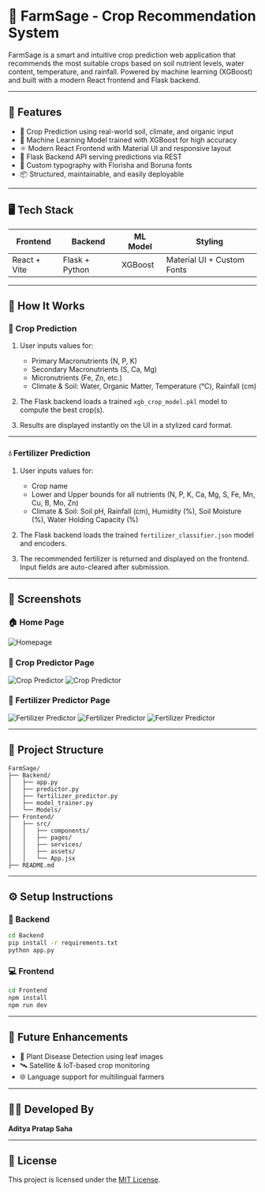 # 🌾 FarmSage - Crop Recommendation System

FarmSage is a smart and intuitive crop prediction web application that recommends the most suitable crops based on soil nutrient levels, water content, temperature, and rainfall. Powered by machine learning (XGBoost) and built with a modern React frontend and Flask backend.

---

## 🚀 Features

- 🌿 Crop Prediction using real-world soil, climate, and organic input
- 🧠 Machine Learning Model trained with XGBoost for high accuracy
- ⚛️ Modern React Frontend with Material UI and responsive layout
- 🐍 Flask Backend API serving predictions via REST
- 🎨 Custom typography with Florisha and Boruna fonts
- 📦 Structured, maintainable, and easily deployable

---

## 🖥️ Tech Stack

| Frontend        | Backend        | ML Model     | Styling       |
|----------------|----------------|--------------|----------------|
| React + Vite   | Flask + Python | XGBoost      | Material UI + Custom Fonts |

---

## 🧪 How It Works

### 🌿 Crop Prediction

1. User inputs values for:
   - Primary Macronutrients (N, P, K)
   - Secondary Macronutrients (S, Ca, Mg)
   - Micronutrients (Fe, Zn, etc.)
   - Climate & Soil: Water, Organic Matter, Temperature (°C), Rainfall (cm)

2. The Flask backend loads a trained `xgb_crop_model.pkl` model to compute the best crop(s).

3. Results are displayed instantly on the UI in a stylized card format.

---

### 💧 Fertilizer Prediction

1. User inputs values for:
   - Crop name
   - Lower and Upper bounds for all nutrients (N, P, K, Ca, Mg, S, Fe, Mn, Cu, B, Mo, Zn)
   - Climate & Soil: Soil pH, Rainfall (cm), Humidity (%), Soil Moisture (%), Water Holding Capacity (%)

2. The Flask backend loads the trained `fertilizer_classifier.json` model and encoders.

3. The recommended fertilizer is returned and displayed on the frontend. Input fields are auto-cleared after submission.

---

## 📸 Screenshots

### 🏠 Home Page

![Homepage](screenshots/homepage.jpeg)

### 🌿 Crop Predictor Page

![Crop Predictor](screenshots/predictor1.jpeg)
![Crop Predictor](screenshots/predictor2.jpeg)


### 🌿 Fertilizer Predictor Page

![Fertilizer Predictor](screenshots/Fertilizer1.jpeg)
![Fertilizer Predictor](screenshots/Fertilizer2.jpeg)
![Fertilizer Predictor](screenshots/Fertilizer3.jpeg)


---

## 📁 Project Structure

```
FarmSage/
├── Backend/
│   ├── app.py
│   ├── predictor.py
│   ├── fertilizer_predictor.py
│   ├── model_trainer.py
│   └── Models/      
├── Frontend/
│   ├── src/
│   │   ├── components/
│   │   ├── pages/
│   │   ├── services/
│   │   ├── assets/
│   │   └── App.jsx
├── README.md
```

---

## ⚙️ Setup Instructions

### 🔌 Backend

```bash
cd Backend
pip install -r requirements.txt
python app.py
```

### 💻 Frontend

```bash
cd Frontend
npm install
npm run dev
```

---

## 🧠 Future Enhancements

- 🐛 Plant Disease Detection using leaf images
- 🛰️ Satellite & IoT-based crop monitoring
- 🌐 Language support for multilingual farmers

---

## 👨‍💻 Developed By

**Aditya Pratap Saha**

---

## 📜 License

This project is licensed under the [MIT License](LICENSE).

